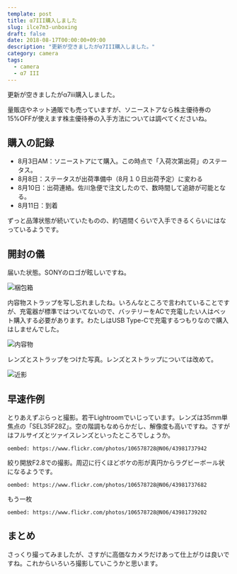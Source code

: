 ```yaml
---
template: post
title: α7III購入しました
slug: ilce7m3-unboxing
draft: false
date: 2018-08-17T00:00:00+09:00
description: "更新が空きましたがα7III購入しました。"
category: camera
tags:
  - camera
  - α7 III
---
```

更新が空きましたがα7iii購入しました。

量販店やネット通販でも売っていますが、ソニーストアなら株主優待券の15%OFFが使えます株主優待券の入手方法については調べてくださいね。

## 購入の記録
 - 8月3日AM：ソニーストアにて購入。この時点で「入荷次第出荷」のステータス。
 - 8月8日：ステータスが出荷準備中（8月１０日出荷予定）に変わる
 - 8月10日：出荷連絡。佐川急便で注文したので、数時間して追跡が可能となる。
 - 8月11日：到着

ずっと品薄状態が続いていたものの、約1週間くらいで入手できるくらいにはなっているようです。

## 開封の儀
届いた状態。SONYのロゴが眩しいですね。

![梱包箱](https://lh3.googleusercontent.com/-ItWoX0NswUZuVrIfsuqw30dxL0eby7frm6NE7ubhD_nyNvXt3WrX3XlObG7rynY8i0gw_Uyo24cyF4ye0fi1OAUuv-W5zEgGrbhCXNrjPC9zHpcBTj3zTvjS8DTcpFH8ga-epgQc9aP1IIobtUGcudeQoeS_0V4UAt9eFkREkJS0yN1HkABwtWr55Le1fhJFvoWg0VwCUj4Dql-Lumqnczf-Q4feWZrZb767ixXEjnMdTjWxmzKRcuMTH_7AmXc_USoH4Kk3EhoOGKKE5xgZP-O0zQUuCoNwkdobzVo5GrdTIizmQ4lNcnNecQMnWTFB8TdDFhTR3XgCD157j2DD6fl-2PJYR3O_vRhjeqbnV8toBL0tyYWbjOZ6OkC61LUIO-KRfMf49-fJGvssAWYo8sVof2j6gFg4v9UkugBVw5xZNaTvl8ATbnfZ-vU0SdGBL-1sy3L6vnsx18DVtPQ8vOI99QlPwwmRoKr79Y4UXB9zveiv8td8LLEcJdz4hcGLSe_HZ-xkHw2mrVg-oW8YzzPPlaKJjHXK5W967m5AIBzLYKkGtq5cMU0XFcmOraYoW-xqWxskV4SvesvLLWJ27Y2uYdCdN_ZhhgixEOF=w1804-h1352-no)


内容物ストラップを写し忘れましたね。いろんなところで言われていることですが、充電器が標準ではついてないので、バッテリーをACで充電したい人はベット購入する必要があります。わたしはUSB Type-Cで充電するつもりなので購入はしませんでした。

![内容物](https://lh3.googleusercontent.com/DPHcqnyD0OMnho_sw-9zr_blXMR6yCi30TyN28LwyWL3oYZD7LOmYBOpAGq6VWM9OUfngXwjQ9b-iva-P8OcYl2ZFKo4fnZmlC4iqzU2UIE7Z2dGRfaWC1tzr2eVSFktadmBc3nKUfcR16WamZWZ1qoGIRdU78mf4nJio9Qbo4OfGZr9isZ5Z6aa9lUIA3CZYVzc465hcya-sP0s6KqdkAC1UidJ6IlOTr-r4sgY-HKNgyMqyubddF4Uao4A3uXO7W1iTmx1FO-_8C9vLOt7d3Nk5744htirrqJ3AGnlnDVuSj8L0baqDLpRXgXqvttjxqf1uepcbjEgMofiv9WLWGHXhNA32dfhKfDjV7QvkJqdh8b02758LXfrVwyPScc6251M8TZTkHLY1CdQMtI48phOdNWuJLe5HdnwKLyMS7_-BrKBwtm3RU6lVlYuq6VLEr2mb7RDGWlyRcfDwRIDEJj-87BorzN2vDN6qyhok80_j0kF4oJx_xGbYVPpzHhXxA3iN58363kW3MguEvQ2k6u8i75zAsE8-z8y8hrGfIzLJavEF0IxMHbFHnwAEKOIv6chPzveMSp_vXIkiT004jeUFjAhCW-RgRjfp0vAypYMbUHW6kHF57kKjy36vSeISvvT3WYA4oxZgsNvrQto8r79Qtor4zNb3w=d)

レンズとストラップをつけた写真。レンズとストラップについては改めて。

![近影](https://lh3.googleusercontent.com/0_JFo7BEOesRYz6LxDn6nesIlRk5xSwy-KZ42laVBu_5zEKbA-x54TsQgylzObjsgwQhsn6AZhdoM_IJkL3TYnl1h1SymPBHbDY350oW7S3HsrwBkvXwRoCuRgZiIEK2Mm5Zy_iJPlAHzZky_c__kCUasIMZoRNVBgeL5GQ1OjOATUIwZiXgFVkHZVcb0YR3GgowKyjMkiJAUzGiNd1ALr8Qpp5X8un8hsE5N3TmjdVaV-hqsIwBOcSH6KSzyv4DRKHqiJkb2AB58exWaFhUfwSkgAC3SPVXiaadp4bzzAQRqCjQ43Ztsdi4QO6rRfOO-XsgKdbkATJXQr23YQ-Mp1iqYASoxWUEwORfszQHeMQAOPIJSJ_RFM6b7vxe5A1YIDChCxB0atmsvlLxZVDJcNoblqOl4doErJcco8kDqLlneQmel3HHowRqz8suaXQdl-oXIqUrOP5r8kpuyuDjSqa3IqXsXulPdVe9iE5PDduMrkVIGkDf72Kf0hwKIXUQlhn6tviQ4yOsAz5xF7TY6G1F-Irs1xeU_ydRfv_fJOft2FFcj3e2bc4nVbKQKN_f0fOoZlZci_RttGeL7YL-zgRcnYMkR1DejhqcUGDinF8HzhfXrBQ4H5cJABW4Z0n7i4Mv1uz4e7UwPFE4ZXj33t3XC3IDFSHWxw=w721-h541-no)

## 早速作例

とりあえずぶらっと撮影。若干Lightroomでいじっています。レンズは35mm単焦点の「SEL35F28Z」。空の階調もなめらかだし、解像度も高いですね。さすがはフルサイズとツァイスレンズといったところでしょうか。

`oembed: https://www.flickr.com/photos/106578728@N06/43981737942`

絞り開放F2.8での撮影。周辺に行くほどボケの形が真円からラグビーボール状になるようです。

`oembed: https://www.flickr.com/photos/106578728@N06/43981737682`

もう一枚

`oembed: https://www.flickr.com/photos/106578728@N06/43981739202`

## まとめ
さっくり撮ってみましたが、さすがに高価なカメラだけあって仕上がりは良いですね。これからいろいろ撮影していこうかと思います。